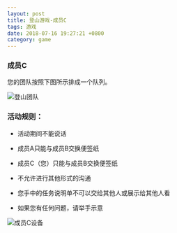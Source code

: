 ```yaml
---
layout: post
title: 登山游戏-成员C
tags: 游戏
date: 2018-07-16 19:27:21 +0800
category: game
---
```


### 成员C


您的团队按照下图所示排成一个队列。

![登山团队](/game/img/organization-for-climb-seven.JPG)


### 活动规则：

- 活动期间不能说话

- 成员A只能与成员B交换便签纸

- 成员C（您）只能与成员B交换便签纸

- 不允许进行其他形式的沟通

- 您手中的任务说明单不可以交给其他人或展示给其他人看

- 如果您有任何问题，请举手示意

![成员C设备](/game/img/climb-devices-cz.JPG)